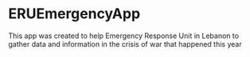 # ERUEmergencyApp
This app was created to help Emergency Response Unit in Lebanon to gather data and information in the crisis of war that happened this year
